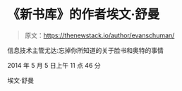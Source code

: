 # 《新书库》的作者埃文·舒曼

> 原文：<https://thenewstack.io/author/evanschuman/>

信息技术主管尤达:忘掉你所知道的关于脸书和奥特的事情

2014 年 5 月 5 日上午 11 点 46 分

埃文·舒曼